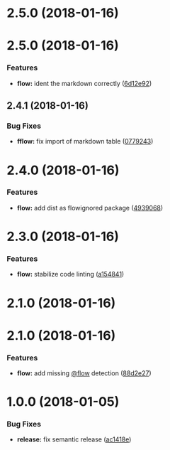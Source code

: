 <a name="2.5.0"></a>
# 2.5.0 (2018-01-16)



<a name="2.5.0"></a>
# 2.5.0 (2018-01-16)


### Features

* **flow:** ident the markdown correctly ([6d12e92](https://github.com/tychota/taiichi/commit/6d12e92))



<a name="2.4.1"></a>
## 2.4.1 (2018-01-16)


### Bug Fixes

* **fflow:** fix import of markdown table ([0779243](https://github.com/tychota/taiichi/commit/0779243))



<a name="2.4.0"></a>
# 2.4.0 (2018-01-16)


### Features

* **flow:** add dist as flowignored package ([4939068](https://github.com/tychota/taiichi/commit/4939068))



<a name="2.3.0"></a>
# 2.3.0 (2018-01-16)


### Features

* **flow:** stabilize code linting ([a154841](https://github.com/tychota/taiichi/commit/a154841))



<a name="2.1.0"></a>
# 2.1.0 (2018-01-16)



<a name="2.1.0"></a>
# 2.1.0 (2018-01-16)


### Features

* **flow:** add missing [@flow](https://github.com/flow) detection ([88d2e27](https://github.com/tychota/taiichi/commit/88d2e27))



<a name="1.0.0"></a>
# 1.0.0 (2018-01-05)


### Bug Fixes

* **release:** fix semantic release ([ac1418e](https://github.com/tychota/taiichi/commit/ac1418e))



